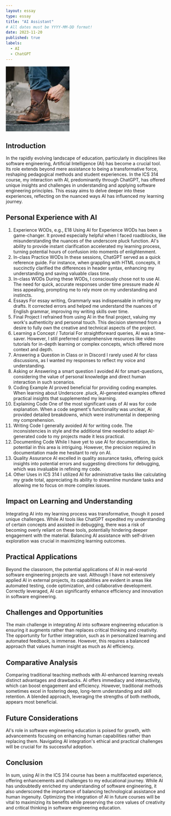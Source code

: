 ```yaml
---
layout: essay
type: essay
title: "AI Assistant"
# All dates must be YYYY-MM-DD format!
date: 2023-11-20
published: true
labels:
  - AI
  - ChatGPT
---
```


<img width="200px" class="rounded float-start pe-4" src="../img/boot.jpg">

## Introduction
  In the rapidly evolving landscape of education, particularly in disciplines like software engineering, Artificial Intelligence (AI) has become a crucial tool. Its role extends beyond mere assistance to being a transformative force, reshaping pedagogical methods and student experiences. In the ICS 314 course, my interaction with AI, predominantly through ChatGPT, has offered unique insights and challenges in understanding and applying software engineering principles. This essay aims to delve deeper into these experiences, reflecting on the nuanced ways AI has influenced my learning journey.


## Personal Experience with AI
1. Experience WODs, e.g., E18
Using AI for Experience WODs has been a game-changer. It proved especially helpful when I faced roadblocks, like misunderstanding the nuances of the underscore pluck function. AI's ability to provide instant clarification accelerated my learning process, turning potential hours of confusion into moments of enlightenment.
2. In-class Practice WODs
In these sessions, ChatGPT served as a quick reference guide. For instance, when grappling with HTML concepts, it succinctly clarified the differences in header syntax, enhancing my understanding and saving valuable class time.
3. In-class WODs
During these WODs, I consciously chose not to use AI. The need for quick, accurate responses under time pressure made AI less appealing, prompting me to rely more on my understanding and instincts.
4. Essays
For essay writing, Grammarly was indispensable in refining my drafts. It corrected errors and helped me understand the nuances of English grammar, improving my writing skills over time.
5. Final Project
I refrained from using AI in the final project, valuing my work's authenticity and personal touch. This decision stemmed from a desire to fully own the creative and technical aspects of the project.
6. Learning a Concept / Tutorial
For straightforward queries, AI was a time-saver. However, I still preferred comprehensive resources like video tutorials for in-depth learning or complex concepts, which offered more context and depth.
7. Answering a Question in Class or in Discord
I rarely used AI for class discussions, as I wanted my responses to reflect my voice and understanding.
8. Asking or Answering a smart question
I avoided AI for smart-questions, considering the value of personal knowledge and direct human interaction in such scenarios.
9. Coding Example
AI proved beneficial for providing coding examples. When learning about Underscore .pluck, AI-generated examples offered practical insights that supplemented my learning.
10. Explaining Code
One of the most significant uses of AI was for code explanation. When a code segment's functionality was unclear, AI provided detailed breakdowns, which were instrumental in deepening my comprehension.
11. Writing Code
I generally avoided AI for writing code. The inconsistencies in style and the additional time needed to adapt AI-generated code to my projects made it less practical.
12. Documenting Code
While I have yet to use AI for documentation, its potential in this area is intriguing. However, the precision required in documentation made me hesitant to rely on AI.
13. Quality Assurance
AI excelled in quality assurance tasks, offering quick insights into potential errors and suggesting directions for debugging, which was invaluable in refining my code.
14. Other Uses in ICS 314
I utilized AI for administrative tasks like calculating my grade total, appreciating its ability to streamline mundane tasks and allowing me to focus on more complex issues.

## Impact on Learning and Understanding

  Integrating AI into my learning process was transformative, though it posed unique challenges. While AI tools like ChatGPT expedited my understanding of certain concepts and assisted in debugging, there was a risk of becoming overly reliant on these tools, potentially hindering deeper engagement with the material. Balancing AI assistance with self-driven exploration was crucial in maximizing learning outcomes.

## Practical Applications

  Beyond the classroom, the potential applications of AI in real-world software engineering projects are vast. Although I have not extensively applied AI in external projects, its capabilities are evident in areas like automated testing, code optimization, and collaborative development. Correctly leveraged, AI can significantly enhance efficiency and innovation in software engineering.

## Challenges and Opportunities

  The main challenge in integrating AI into software engineering education is ensuring it augments rather than replaces critical thinking and creativity. The opportunity for further integration, such as in personalized learning and automated feedback, is immense. However, this requires a balanced approach that values human insight as much as AI efficiency.

## Comparative Analysis

  Comparing traditional teaching methods with AI-enhanced learning reveals distinct advantages and drawbacks. AI offers immediacy and interactivity, which can boost engagement and efficiency. However, traditional methods sometimes excel in fostering deep, long-term understanding and skill retention. A blended approach, leveraging the strengths of both methods, appears most beneficial.

## Future Considerations

  AI's role in software engineering education is poised for growth, with advancements focusing on enhancing human capabilities rather than replacing them. Navigating AI integration's ethical and practical challenges will be crucial for its successful adoption.

## Conclusion

  In sum, using AI in the ICS 314 course has been a multifaceted experience, offering enhancements and challenges to my educational journey. While AI has undoubtedly enriched my understanding of software engineering, it also underscored the importance of balancing technological assistance and human ingenuity. Optimizing the integration of AI in future courses will be vital to maximizing its benefits while preserving the core values of creativity and critical thinking in software engineering education.
